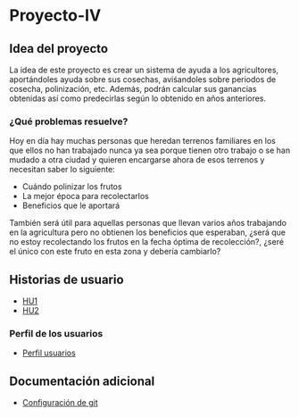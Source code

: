 # Proyecto-IV
## Idea del proyecto
La idea de este proyecto es crear un sistema de ayuda a los agricultores, aportándoles ayuda sobre sus cosechas, aviśandoles sobre periodos de cosecha, polinización, etc. Además, podrán calcular sus ganancias obtenidas así como predecirlas según lo obtenido en años anteriores.

### ¿Qué problemas resuelve?
Hoy en día hay muchas personas que heredan terrenos familiares en los que ellos no han trabajado nunca ya sea porque tienen otro trabajo o se han mudado a otra ciudad y quieren encargarse ahora de esos terrenos y necesitan saber lo siguiente:
* Cuándo polinizar los frutos
* La mejor época para recolectarlos
* Beneficios que le aportará

También será útil para aquellas personas que llevan varios años trabajando en la agricultura pero no obtienen los beneficios que esperaban, ¿será que no estoy recolectando los frutos en la fecha óptima de recolección?, ¿seré el único con este fruto en esta zona y debería cambiarlo? 


## Historias de usuario
* [HU1](https://github.com/joaquingv12/Proyecto-IV/issues/3)
* [HU2](https://github.com/joaquingv12/Proyecto-IV/issues/4)

### Perfil de los usuarios

* [Perfil usuarios](docs/perfil_usuarios.md/#Juan)

## Documentación adicional
* [Configuración de git](docs/configurar_git.md)
